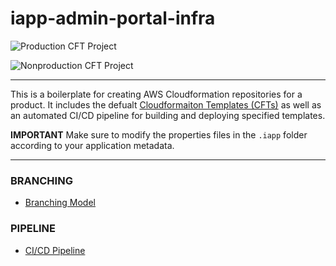 # iapp-admin-portal-infra
![Production CFT Project](https://github.com/PrivacyAssociation/cft-project/workflows/Production%20Pipeline/badge.svg)

![Nonproduction CFT Project](https://github.com/PrivacyAssociation/cft-project/workflows/Nonproduction%20Pipeline/badge.svg)

---

This is a boilerplate for creating AWS Cloudformation repositories for a product. It includes the defualt [Cloudformaiton Templates (CFTs)](./cloudformation/README.md) as well as an automated CI/CD pipeline for building and deploying specified templates.

**IMPORTANT** Make sure to modify the properties files in the `.iapp` folder according to your application metadata.

---

### BRANCHING
+ [Branching Model](./BRANCHING.md)

### PIPELINE
+ [CI/CD Pipeline](./PIPELINE.md)